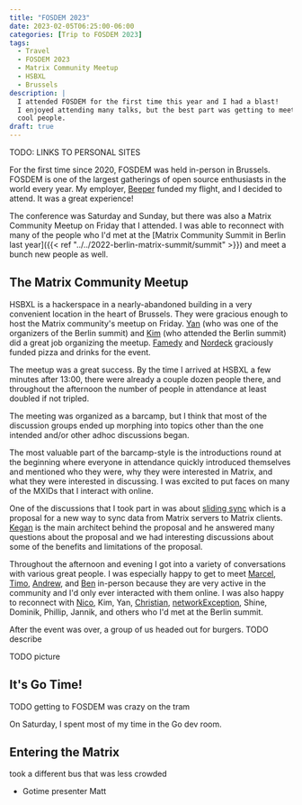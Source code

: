 ```yaml
---
title: "FOSDEM 2023"
date: 2023-02-05T06:25:00-06:00
categories: [Trip to FOSDEM 2023]
tags:
  - Travel
  - FOSDEM 2023
  - Matrix Community Meetup
  - HSBXL
  - Brussels
description: |
  I attended FOSDEM for the first time this year and I had a blast!
  I enjoyed attending many talks, but the best part was getting to meet so many
  cool people.
draft: true
---
```


TODO: LINKS TO PERSONAL SITES

For the first time since 2020, FOSDEM was held in-person in Brussels. FOSDEM is
one of the largest gatherings of open source enthusiasts in the world every
year. My employer, [Beeper](https://beeper.com) funded my flight, and I decided
to attend. It was a great experience!

The conference was Saturday and Sunday, but there was also a Matrix Community
Meetup on Friday that I attended. I was able to reconnect with many of the
people who I'd met at the
[Matrix Community Summit in Berlin last year]({{< ref "../../2022-berlin-matrix-summit/summit" >}})
and meet a bunch new people as well.

## The Matrix Community Meetup

HSBXL is a hackerspace in a nearly-abandoned building in a very convenient
location in the heart of Brussels. They were gracious enough to host the Matrix
community's meetup on Friday. [Yan](https://www.linkedin.com/in/yncyrydybyl/)
(who was one of the organizers of the Berlin summit) and
[Kim](https://github.com/harharlinks) (who attended the Berlin
summit) did a great job organizing the meetup.
[Famedy](https://www.famedly.com/) and [Nordeck](https://nordeck.net/)
graciously funded pizza and drinks for the event.

The meetup was a great success. By the time I arrived at HSBXL a few minutes
after 13:00, there were already a couple dozen people there, and throughout the
afternoon the number of people in attendance at least doubled if not tripled.

The meeting was organized as a barcamp, but I think that most of the discussion
groups ended up morphing into topics other than the one intended and/or other
adhoc discussions began.

The most valuable part of the barcamp-style is the introductions round at the
beginning where everyone in attendance quickly introduced themselves and
mentioned who they were, why they were interested in Matrix, and what they were
interested in discussing. I was excited to put faces on many of the MXIDs that I
interact with online.

One of the discussions that I took part in was about [sliding
sync](https://github.com/matrix-org/matrix-spec-proposals/pull/3575) which is a
proposal for a new way to sync data from Matrix servers to Matrix clients.
[Kegan](https://www.linkedin.com/in/kegan-dougal-218b3830/) is the main
architect behind the proposal and he answered many questions about the proposal
and we had interesting discussions about some of the benefits and limitations of
the proposal.

Throughout the afternoon and evening I got into a variety of conversations with
various great people. I was especially happy to get to meet
[Marcel](https://github.com/mtrnord), [Timo](https://github.com/timokoesters),
[Andrew](https://github.com/anoadragon453), and
[Ben](https://www.linkedin.com/in/benparsons/) in-person because they are very
active in the community and I'd only ever interacted with them online. I was
also happy to reconnect with [Nico](https://neko.dev/), Kim, Yan,
[Christian](https://chrpaul.de/), [networkException](https://nwex.de/), Shine,
Dominik, Phillip, Jannik, and others who I'd met at the Berlin summit.

After the event was over, a group of us headed out for burgers.
TODO describe

TODO picture

## It's Go Time!

TODO getting to FOSDEM was crazy on the tram

On Saturday, I spent most of my time in the Go dev room. 

## Entering the Matrix

took a different bus that was less crowded



* Gotime presenter Matt
